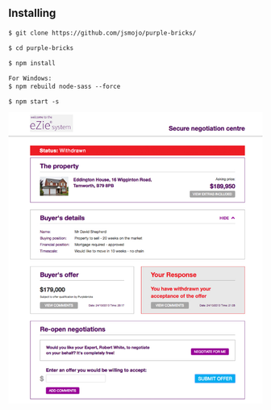 ## Installing

```
$ git clone https://github.com/jsmojo/purple-bricks/
```

```
$ cd purple-bricks
```

```
$ npm install 
```

```
For Windows:
$ npm rebuild node-sass --force 
```

```
$ npm start -s
```

![alt tag](https://github.com/jsmojo/purple-bricks/blob/master/src/images/demo.jpg)
